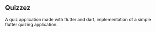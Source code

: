 ## Quizzez

A quiz application made with flutter and dart, implementation of a simple flutter quizing application.
